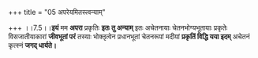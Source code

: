 +++
title = "05 अपरेयमितस्त्वन्याम्"

+++
।।7.5।।**इयं** मम **अपरा** प्रकृतिः **इतः तु अन्याम्** इतः अचेतनायाः
चेतनभोग्यभूतायाः प्रकृतेः विसजातीयाकारां **जीवभूतां परं** तस्याः
भोक्तृत्वेन प्रधानभूतां चेतनरूपां मदीयां **प्रकृतिं विद्धि यया इदम्**
अचेतनं कृत्स्नं **जगद् धार्यते।**
